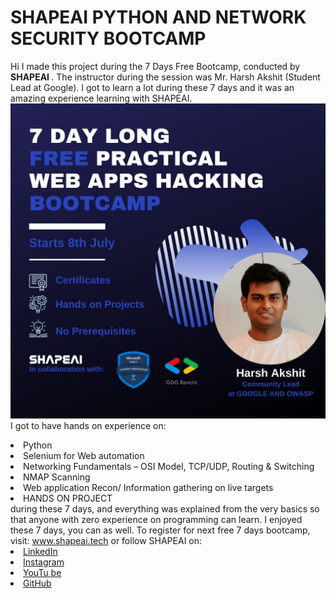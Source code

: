 # SHAPEAI PYTHON AND NETWORK SECURITY BOOTCAMP
Hi I made this project during the 7 Days Free Bootcamp, conducted by <b> SHAPEAI
</b>.
The instructor during the session was Mr. Harsh Akshit (Student Lead at Google). I got to
learn a lot during these 7 days and it was an amazing experience learning with SHAPEAI.
<br> <a> <img src="https://github.com/Gbhutak10000/Network-Security-Bootcamp/blob/main/WhatsApp%20Image%202021-07-01%20at%209.09.56%20AM.jpeg"> </a>
<br>I got to have hands on experience on:
<li>Python
<li> Selenium for Web automation
<li> Networking Fundamentals – OSI Model, TCP/UDP, Routing & Switching
<li> NMAP Scanning
<li> Web application Recon/ Information gathering on live targets
<li> HANDS ON PROJECT
<br>during these 7 days, and everything was explained from the very basics so that
anyone with zero experience on programming can learn.
I enjoyed these 7 days, you can as well. To register for next free 7 days bootcamp, visit:
<a href="https://www.shapeai.tech"> www.shapeai.tech</a>
or follow SHAPEAI on:
<li><a href=
"https://in.linkedin.com/company/shapeai">LinkedIn</a>
<li><a href=
"https://www.instagram.com/shape.ai/?hl=en">Instagram</a>
<li><a
href=
"https://www.youtube.com/channel/UCTUvDLTW9meuDXWcbmISPdA">YouTu
be</a>
<li><a href=
"https://github.com/shapeai">GitHub</a>
